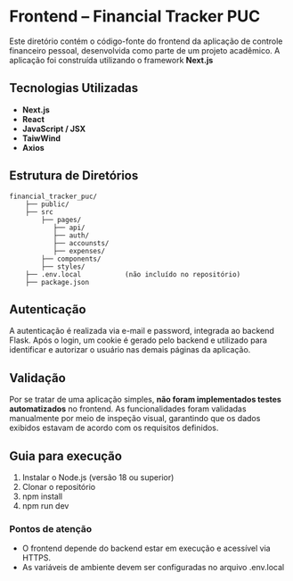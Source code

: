 # Frontend – Financial Tracker PUC

Este diretório contém o código-fonte do frontend da aplicação de controle financeiro pessoal, desenvolvida como parte de um projeto acadêmico. 
A aplicação foi construída utilizando o framework **Next.js**

##  Tecnologias Utilizadas

- **Next.js**
- **React**
- **JavaScript / JSX**
- **TaiwWind**
- **Axios**

## Estrutura de Diretórios
```
financial_tracker_puc/ 
    ├── public/              
    ├── src
        ├── pages/  
           ├── api/
           ├── auth/
           ├── accounsts/
           ├── expenses/
        ├── components/          
        ├── styles/               
    ├── .env.local           (não incluído no repositório) 
    ├── package.json         
```

## Autenticação

A autenticação é realizada via e-mail e password, integrada ao backend Flask. Após o login, um cookie é gerado pelo backend e utilizado para identificar e autorizar o usuário nas demais páginas da aplicação.

## Validação

Por se tratar de uma aplicação simples, **não foram implementados testes automatizados** no frontend. As funcionalidades foram validadas manualmente por meio de inspeção visual, garantindo que os dados exibidos estavam de acordo com os requisitos definidos.

## Guia para execução

1. Instalar o Node.js (versão 18 ou superior)
2. Clonar o repositório
3. npm install
4. npm run dev

### Pontos de atenção
- O frontend depende do backend estar em execução e acessível via HTTPS.
- As variáveis de ambiente devem ser configuradas no arquivo .env.local

